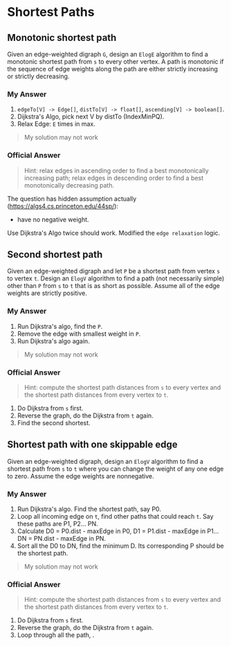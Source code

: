 # Shortest Paths

## Monotonic shortest path

Given an edge-weighted digraph `G`, design an `ElogE` algorithm to find a monotonic shortest path from `s` to every other vertex. A path is monotonic if the sequence of edge weights along the path are either strictly increasing or strictly decreasing.

### My Answer

1. `edgeTo[V] -> Edge[]`, `distTo[V] -> float[]`, `ascending[V] -> boolean[]`.
2. Dijkstra's Algo, pick next V by distTo (IndexMinPQ).
3. Relax Edge: `E` times in max.

> My solution may not work

### Official Answer

> Hint: relax edges in ascending order to find a best monotonically increasing path; relax edges in descending order to find a best monotonically decreasing path.

The question has hidden assumption actually (https://algs4.cs.princeton.edu/44sp/):
- have no negative weight.

Use Dijkstra's Algo twice should work. Modified the `edge relaxation` logic.

## Second shortest path

Given an edge-weighted digraph and let `P` be a shortest path from vertex `s` to vertex `t`. Design an `ElogV` algorithm to find a path (not necessarily simple) other than `P` from `s` to `t` that is as short as possible. Assume all of the edge weights are strictly positive.

### My Answer

1. Run Dijkstra's algo, find the `P`.
2. Remove the edge with smallest weight in `P`.
3. Run Dijkstra's algo again.

> My solution may not work

### Official Answer

> Hint: compute the shortest path distances from `s` to every vertex and the shortest path distances from every vertex to `t`.

1. Do Dijkstra from `s` first.
2. Reverse the graph, do the Dijkstra from `t` again.
3. Find the second shortest.

## Shortest path with one skippable edge

Given an edge-weighted digraph, design an `ElogV` algorithm to find a shortest path from `s` to `t` where you can change the weight of any one edge to zero. Assume the edge weights are nonnegative.

### My Answer

1. Run Dijkstra's algo. Find the shortest path, say P0.
2. Loop all incoming edge on `t`, find other paths that could reach `t`. Say these paths are P1, P2... PN.
3. Calculate D0 = P0.dist - maxEdge in P0, D1 = P1.dist - maxEdge in P1... DN = PN.dist - maxEdge in PN.
4. Sort all the D0 to DN, find the minimum D. Its corresponding P should be the shortest path.

> My solution may not work

### Official Answer

> Hint: compute the shortest path distances from `s` to every vertex and the shortest path distances from every vertex to `t`.

1. Do Dijkstra from `s` first.
2. Reverse the graph, do the Dijkstra from `t` again.
3. Loop through all the path, .

